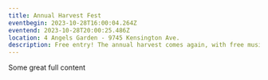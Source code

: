 ```yaml
---
title: Annual Harvest Fest
eventbegin: 2023-10-28T16:00:04.264Z
eventend: 2023-10-28T20:00:25.486Z
location: 4 Angels Garden - 9745 Kensington Ave.
description: Free entry! The annual harvest comes again, with free music, food, and fun for the whole family!
---
```


Some great full content